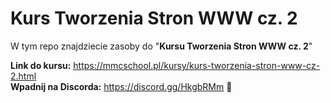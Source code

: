 # Kurs Tworzenia Stron WWW cz. 2
W tym repo znajdziecie zasoby do "**Kursu Tworzenia Stron WWW cz. 2**"

**Link do kursu:** https://mmcschool.pl/kursy/kurs-tworzenia-stron-www-cz-2.html <br>
**Wpadnij na Discorda:** https://discord.gg/HkgbRMm 🙂
